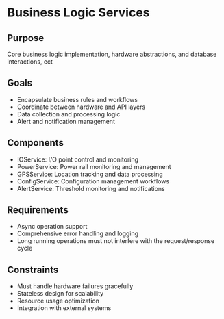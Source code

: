 # Business Logic Services

## Purpose
Core business logic implementation, hardware abstractions, and database interactions, ect

## Goals
- Encapsulate business rules and workflows
- Coordinate between hardware and API layers
- Data collection and processing logic
- Alert and notification management

## Components
- IOService: I/O point control and monitoring
- PowerService: Power rail monitoring and management
- GPSService: Location tracking and data processing
- ConfigService: Configuration management workflows
- AlertService: Threshold monitoring and notifications

## Requirements
- Async operation support
- Comprehensive error handling and logging
- Long running operations must not interfere with the request/response cycle

## Constraints
- Must handle hardware failures gracefully
- Stateless design for scalability
- Resource usage optimization
- Integration with external systems